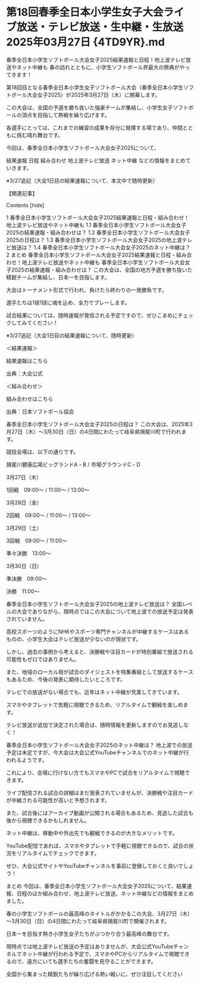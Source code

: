 # 第18回春季全日本小学生女子大会ライブ放送・テレビ放送・生中継・生放送 2025年03月27日 {4TD9YR}.md

春季全日本小学生ソフトボール大会女子2025結果速報と日程！地上波テレビ放送やネット中継も
春の訪れとともに、小学生ソフトボール界最大の祭典がやってきます！

第18回目となる春季全日本小学生女子ソフトボール大会（春季全日本小学生ソフトボール大会女子2025）が2025年3月27日（木）に開幕します。

この大会は、全国の予選を勝ち抜いた強豪チームが集結し、小学生女子ソフトボールの頂点を目指して熱戦を繰り広げます。

各選手にとっては、これまでの練習の成果を存分に発揮する場であり、仲間とともに挑む晴れ舞台です。

今回は、春季全日本小学生ソフトボール大会女子2025について、

結果速報
日程
組み合わせ
地上波テレビ放送
ネット中継
などの情報をまとめていきます。

※3/27追記（大会1日目の結果速報について、本文中で随時更新）

【関連記事】



Contents [hide]

1 春季全日本小学生ソフトボール大会女子2025結果速報と日程・組み合わせ！地上波テレビ放送やネット中継も
1.1 春季全日本小学生ソフトボール大会女子2025の結果速報・組み合わせは？
1.2 春季全日本小学生ソフトボール大会女子2025の日程は？
1.3 春季全日本小学生ソフトボール大会女子2025の地上波テレビ放送は？
1.4 春季全日本小学生ソフトボール大会女子2025のネット中継は？
2 まとめ
春季全日本小学生ソフトボール大会女子2025結果速報と日程・組み合わせ！地上波テレビ放送やネット中継も
春季全日本小学生ソフトボール大会女子2025の結果速報・組み合わせは？
この大会は、全国の地方予選を勝ち抜いた精鋭チームが集結し、日本一を目指します。

大会はトーナメント形式で行われ、負けたら終わりの一発勝負です。

選手たちは1球1球に魂を込め、全力でプレーします。

試合結果については、随時速報が発信される予定ですので、ぜひこまめにチェックしてみてください！

※3/27追記（大会1日目の結果速報について、随時更新）

＜結果速報＞

結果速報はこちら

出典：大会公式

＜組み合わせ＞

組み合わせはこちら

出典：日本ソフトボール協会

 

春季全日本小学生ソフトボール大会女子2025の日程は？
この大会は、2025年3月27日（木）～3月30日（日）の4日間にわたって岐阜県揖斐川町で行われます。

競技会場は、以下の通りです。

揖斐川健康広場ビッグランドA・B / 市場グラウンドC・D

3月27日（木）

1回戦　09:00～ / 11:00～ / 13:00～

3月28日（金）

2回戦　09:00～ / 11:00～ / 13:00～

3月29日（土）

3回戦　09:00～ / 11:00～

準々決勝　13:00～

3月30日（日）

準決勝　09:00～

決勝　11:00～

 

春季全日本小学生ソフトボール大会女子2025の地上波テレビ放送は？
全国レベルの大会でありながら、現時点ではこの大会について地上波での放送予定は発表されていません。

高校スポーツのようにNHKやスポーツ専門チャンネルが中継するケースはあるものの、小学生大会はテレビ放送が少ないのが現状です。

しかし、過去の事例から考えると、決勝戦や注目カードが特別番組で放送される可能性もゼロではありません。

また、地域のローカル局が試合のダイジェストを特集番組として放送するケースもあるため、今後の発表に期待したいところです。

テレビでの放送がない場合でも、近年はネット中継が充実してきています。

スマホやタブレットで気軽に視聴できるため、リアルタイムで観戦を楽しめます。

テレビ放送が追加で決定された場合は、随時情報を更新しますのでお見逃しなく！

春季全日本小学生ソフトボール大会女子2025のネット中継は？
地上波での放送予定は未定ですが、今大会は大会公式YouTubeチャンネルでのネット中継が行われるようです。

これにより、会場に行けない方でもスマホやPCで試合をリアルタイムで視聴できます。

ライブ配信される試合の詳細はまだ発表されていませんが、決勝戦や注目カードが中継される可能性が高いと予想されます。

また、試合後にはアーカイブ動画が公開される場合もあるため、見逃した試合も後から視聴できるかもしれません。

ネット中継は、移動中や外出先でも観戦できるのが大きなメリットです。

YouTube配信であれば、スマホやタブレットで手軽に視聴できるので、試合の状況をリアルタイムでチェックできます。

ぜひ、大会公式サイトやYouTubeチャンネルを事前に登録しておくと良いでしょう！

まとめ
今回は、春季全日本小学生ソフトボール大会女子2025について、結果速報、日程のほか組み合わせ、地上波テレビ放送、ネット中継などの情報をまとめました。

春の小学生ソフトボールの最高峰のタイトルがかかるこの大会、3月27日（木）～3月30日（日）の4日間にわたって岐阜県揖斐川町で開催されます。

日本一を目指す熱き小学生女子たちがぶつかり合う最高峰の舞台です。

現時点では地上波テレビ放送の予定はありませんが、大会公式YouTubeチャンネルでネット中継が行われる予定で、スマホやPCからリアルタイムで視聴できるので、遠方にいても選手たちの奮闘を見守ることができます。

全国から集まった精鋭たちが繰り広げる熱い戦いに、ぜひ注目してください
